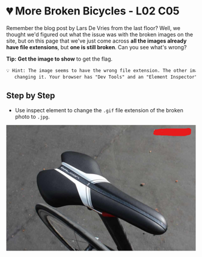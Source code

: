 # 💔 More Broken Bicycles - L02 C05

Remember the blog post by Lars De Vries from the last floor? Well, we thought we'd figured out what the issue was with the broken images on the site, but on this page that we've just come across **all the images already have file extensions**, but **one is still broken**. Can you see what's wrong?

**Tip:** **Get the image to show** to get the flag.

```txt
💡 Hint: The image seems to have the wrong file extension. The other images all have .jpg, but this one has .gif, try
   changing it. Your browser has "Dev Tools" and an "Element Inspector", within it, that can help with this.
```

## Step by Step

- Use inspect element to change the `.gif` file extension of the broken photo to `.jpg`.

![image of the correct photo](/assets/morebrokenbicycles1.jpg)
